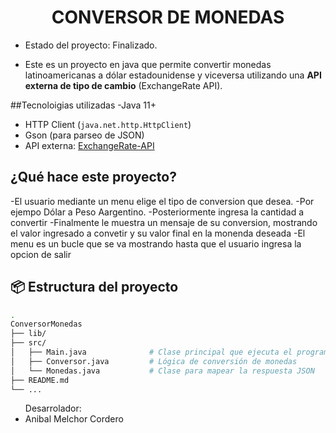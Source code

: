<h1 align="center"> CONVERSOR DE MONEDAS </h1>

- Estado del proyecto: Finalizado.

- Este es un proyecto en java que permite convertir monedas latinoamericanas a dólar estadounidense y viceversa utilizando una **API externa de tipo de cambio** (ExchangeRate API).

##Tecnoloigias utilizadas 
-Java 11+
- HTTP Client (`java.net.http.HttpClient`)
- Gson (para parseo de JSON)
- API externa: [ExchangeRate-API](https://www.exchangerate-api.com/)

## ¿Qué hace este proyecto?

-El usuario mediante un menu elige el tipo de conversion que desea.
-Por ejempo Dólar a Peso Aargentino.
-Posteriormente ingresa la cantidad a convertir 
-Finalmente le muestra un mensaje de su conversion, mostrando el valor ingresado a convetir y su valor final en la monenda deseada
-El menu es un bucle que se va mostrando hasta que el usuario ingresa la opcion de salir 

## 📦 Estructura del proyecto
```bash
.
ConversorMonedas
├── lib/
├── src/
│   ├── Main.java              # Clase principal que ejecuta el programa
│   ├── Conversor.java         # Lógica de conversión de monedas
│   └── Monedas.java           # Clase para mapear la respuesta JSON
├── README.md
└── ...
```

<ul>Desarrolador:
    <li>Anibal Melchor Cordero</li>
</ul>

